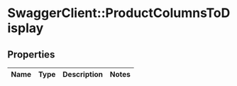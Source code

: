 # SwaggerClient::ProductColumnsToDisplay

## Properties
Name | Type | Description | Notes
------------ | ------------- | ------------- | -------------


